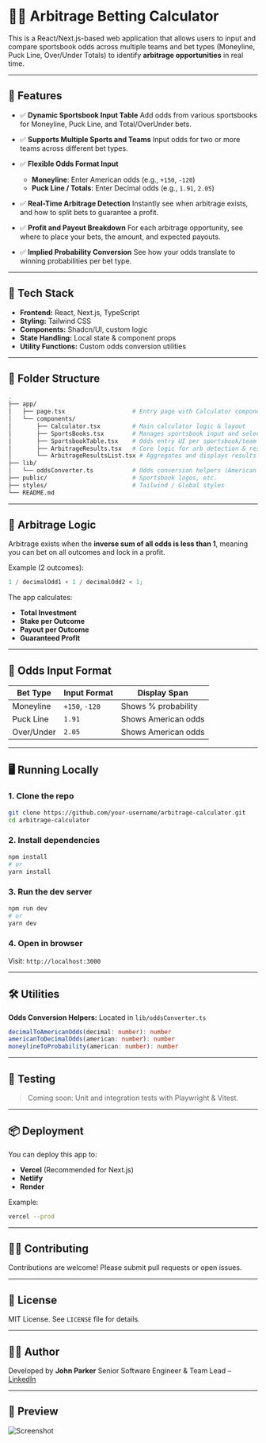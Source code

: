 # 👮‍♂️ Arbitrage Betting Calculator

This is a React/Next.js-based web application that allows users to input and compare sportsbook odds across multiple teams and bet types (Moneyline, Puck Line, Over/Under Totals) to identify **arbitrage opportunities** in real time.

---

## 🚀 Features

- ✅ **Dynamic Sportsbook Input Table**
  Add odds from various sportsbooks for Moneyline, Puck Line, and Total/OverUnder bets.

- ✅ **Supports Multiple Sports and Teams**
  Input odds for two or more teams across different bet types.

- ✅ **Flexible Odds Format Input**

  - **Moneyline**: Enter American odds (e.g., `+150`, `-120`)
  - **Puck Line / Totals**: Enter Decimal odds (e.g., `1.91`, `2.05`)

- ✅ **Real-Time Arbitrage Detection**
  Instantly see when arbitrage exists, and how to split bets to guarantee a profit.

- ✅ **Profit and Payout Breakdown**
  For each arbitrage opportunity, see where to place your bets, the amount, and expected payouts.

- ✅ **Implied Probability Conversion**
  See how your odds translate to winning probabilities per bet type.

---

## 🏧 Tech Stack

- **Frontend:** React, Next.js, TypeScript
- **Styling:** Tailwind CSS
- **Components:** Shadcn/UI, custom logic
- **State Handling:** Local state & component props
- **Utility Functions:** Custom odds conversion utilities

---

## 📂 Folder Structure

```bash
.
├── app/
│   ├── page.tsx                   # Entry page with Calculator component
│   └── components/
│       ├── Calculator.tsx         # Main calculator logic & layout
│       ├── SportsBooks.tsx        # Manages sportsbook input and selection
│       ├── SportsbookTable.tsx    # Odds entry UI per sportsbook/team
│       ├── ArbitrageResults.tsx   # Core logic for arb detection & results
│       └── ArbitrageResultsList.tsx # Aggregates and displays results
├── lib/
│   └── oddsConverter.ts           # Odds conversion helpers (American <-> Decimal)
├── public/                        # Sportsbook logos, etc.
├── styles/                        # Tailwind / Global styles
└── README.md
```

---

## 🧐 Arbitrage Logic

Arbitrage exists when the **inverse sum of all odds is less than 1**, meaning you can bet on all outcomes and lock in a profit.

Example (2 outcomes):

```ts
1 / decimalOdd1 + 1 / decimalOdd2 < 1;
```

The app calculates:

- **Total Investment**
- **Stake per Outcome**
- **Payout per Outcome**
- **Guaranteed Profit**

---

## 🔢 Odds Input Format

| Bet Type   | Input Format   | Display Span        |
| ---------- | -------------- | ------------------- |
| Moneyline  | `+150`, `-120` | Shows % probability |
| Puck Line  | `1.91`         | Shows American odds |
| Over/Under | `2.05`         | Shows American odds |

---

## 🖥️ Running Locally

### 1. Clone the repo

```bash
git clone https://github.com/your-username/arbitrage-calculator.git
cd arbitrage-calculator
```

### 2. Install dependencies

```bash
npm install
# or
yarn install
```

### 3. Run the dev server

```bash
npm run dev
# or
yarn dev
```

### 4. Open in browser

Visit: `http://localhost:3000`

---

## 🛠️ Utilities

**Odds Conversion Helpers:** Located in `lib/oddsConverter.ts`

```ts
decimalToAmericanOdds(decimal: number): number
americanToDecimalOdds(american: number): number
moneylineToProbability(american: number): number
```

---

## 🧰 Testing

> Coming soon: Unit and integration tests with Playwright & Vitest.

---

## 📦 Deployment

You can deploy this app to:

- **Vercel** (Recommended for Next.js)
- **Netlify**
- **Render**

Example:

```bash
vercel --prod
```

---

## 🙋‍♂️ Contributing

Contributions are welcome! Please submit pull requests or open issues.

---

## 📄 License

MIT License. See `LICENSE` file for details.

---

## 👨‍💻 Author

Developed by **John Parker**
Senior Software Engineer & Team Lead – [LinkedIn](https://linkedin.com/in/john-parker)

---

## 📸 Preview

![Screenshot](./public/screenshot.png)
